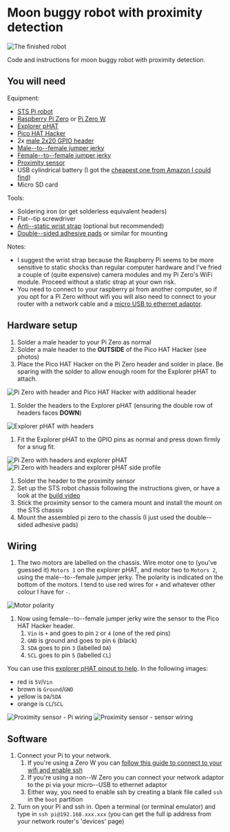 # Moon buggy robot with proximity detection

![The finished robot](robot-finished.jpeg)

Code and instructions for moon buggy robot with proximity detection.

## You will need

Equipment:

- [STS Pi robot](https://shop.pimoroni.com/products/sts-pi)
- [Raspberry Pi Zero](https://shop.pimoroni.com/products/raspberry-pi-zero) or [Pi Zero W](https://shop.pimoroni.com/products/raspberry-pi-zero-w)
- [Explorer pHAT](https://shop.pimoroni.com/products/explorer-phat)
- [Pico HAT Hacker](https://shop.pimoroni.com/products/pico-hat-hacker)
- 2x [male 2x20 GPIO header](https://shop.pimoroni.com/products/colour-coded-gpio-headers)
- [Male--to--female jumper jerky](https://shop.pimoroni.com/products/jumper-jerky-junior?variant=1076482177)
- [Female--to--female jumper jerky](https://shop.pimoroni.com/products/jumper-jerky-junior?variant=1076482185)
- [Proximity sensor](https://shop.pimoroni.com/products/adafruit-vcnl4040-proximity-and-lux-sensor-stemma-qt)
- USB cylindrical battery (I got the [cheapest one from Amazon I could find](https://www.amazon.co.uk/gp/product/B07KY63Z3R/ref=ppx_yo_dt_b_asin_title_o00_s00?ie=UTF8&psc=1))
- Micro SD card

Tools:

- Soldering iron (or get solderless equivalent headers)
- Flat--tip screwdriver
- [Anti--static wrist strap](https://shop.pimoroni.com/products/anti-static-wrist-strap) (optional but recommended)
- [Double--sided adhesive pads](https://www.amazon.co.uk/Sellotape-Permanent-Double-Sided-Sticky/dp/B004OHT7LS/ref=sxbs_bbp_recs_sx_w_p_v1?keywords=adhesive+pads&pd_rd_i=B004OHT7LS&pd_rd_r=20044f5f-d219-4ed1-9727-8bbff4120d2b&pd_rd_w=4boMm&pd_rd_wg=e2PTD&pf_rd_p=e6692ec6-496f-4aae-9035-49021365f38d&pf_rd_r=439N9P4EHGCF90QT6NBB&qid=1572294758) or similar for mounting

Notes:

- I suggest the wrist strap because the Raspberry Pi seems to be more sensitive to static shocks than regular computer hardware and I've fried a couple of (quite expensive) camera modules and my Pi Zero's WiFi module.
Proceed without a static strap at your own risk.
- You need to connect to your raspberry pi from another computer, so if you opt for a Pi Zero without wifi you will also need to connect to your router with a network cable and a [micro USB to ethernet adaptor](https://shop.pimoroni.com/products/three-port-usb-hub-with-ethernet-and-microb-connector).

## Hardware setup

1. Solder a male header to your Pi Zero as normal
1. Solder a male header to the **OUTSIDE** of the Pico HAT Hacker (see photos)
1. Place the Pico HAT Hacker on the Pi Zero header and solder in place. Be sparing with the solder to allow enough room for the Explorer pHAT to attach.

![Pi Zero with header and Pico HAT Hacker with additional header](pi-header-pico.jpeg)

1. Solder the headers to the Explorer pHAT (ensuring the double row of headers faces **DOWN**)

![Explorer pHAT with headers](explorer-phat-headers.jpeg)

1. Fit the Explorer pHAT to the GPIO pins as normal and press down firmly for a snug fit.

![Pi Zero with headers and explorer pHAT](pi-explorer.jpeg)
![Pi Zero with headers and explorer pHAT side profile](pi-explorer-profile.jpeg)

1. Solder the header to the proximity sensor
1. Set up the STS robot chassis following the instructions given, or have a look at the [build video](https://youtu.be/jHn3ZiPG69w)
1. Stick the proximity sensor to the camera mount and install the mount on the STS chassis
1. Mount the assembled pi zero to the chassis (I just used the double--sided adhesive pads)

## Wiring

1. The two motors are labelled on the chassis. Wire motor one to (you've guessed it) `Motors 1` on the explorer pHAT, and motor two to `Motors 2`, using the male--to--female jumper jerky. The polarity is indicated on the bottom of the motors. I tend to use red wires for `+` and whatever other colour I have for `-`.

![Motor polarity](motor-polarity.jpeg)

1. Now using female--to--female jumper jerky wire the sensor to the Pico HAT Hacker header.
    1. `Vin` is `+` and goes to pin `2` or `4` (one of the red pins)
    1. `GND` is ground and goes to pin `6` (black)
    1. `SDA` goes to pin `3` (labelled `DA`)
    1. `SCL` goes to pin `5` (labelled `CL`)

You can use this [explorer pHAT pinout to help](https://pinout.xyz/pinout/explorer_phat).
In the following images:

- red is `5V`/`Vin`
- brown is `Ground`/`GND`
- yellow is `DA`/`SDA`
- orange is `CL`/`SCL`

![Proximity sensor - Pi wiring](sensor-wiring-pi.jpeg)
![Proximity sensor - sensor wiring](sensor-wiring.jpeg)

## Software

1. Connect your Pi to your network.
    1. If you're using a Zero W you can [follow this guide to connect to your wifi and enable ssh](https://www.raspberrypi-spy.co.uk/2017/04/manually-setting-up-pi-wifi-using-wpa_supplicant-conf/)
    1. If you're using a non--W Zero you can connect your network adaptor to the pi via your micro--USB to ethernet adaptor
    1. Either way, you need to enable ssh by creating a blank file called `ssh` in the `boot` partition
1. Turn on your Pi and ssh in. Open a terminal (or terminal emulator) and type in `ssh pi@192.168.xxx.xxx` (you can get the full ip address from your network router's 'devices' page)
